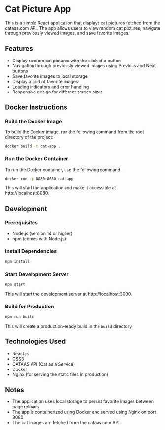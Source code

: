 # Cat Picture App

This is a simple React application that displays cat pictures fetched from the cataas.com API. The app allows users to view random cat pictures, navigate through previously viewed images, and save favorite images.

## Features

- Display random cat pictures with the click of a button
- Navigation through previously viewed images using Previous and Next buttons
- Save favorite images to local storage
- Display a grid of favorite images
- Loading indicators and error handling
- Responsive design for different screen sizes

## Docker Instructions

### Build the Docker Image

To build the Docker image, run the following command from the root directory of the project:

```bash
docker build -t cat-app .
```

### Run the Docker Container

To run the Docker container, use the following command:

```bash
docker run -p 8080:8080 cat-app
```

This will start the application and make it accessible at http://localhost:8080.

## Development

### Prerequisites

- Node.js (version 14 or higher)
- npm (comes with Node.js)

### Install Dependencies

```bash
npm install
```

### Start Development Server

```bash
npm start
```

This will start the development server at http://localhost:3000.

### Build for Production

```bash
npm run build
```

This will create a production-ready build in the `build` directory.

## Technologies Used

- React.js
- CSS3
- CATAAS API (Cat as a Service)
- Docker
- Nginx (for serving the static files in production)

## Notes

- The application uses local storage to persist favorite images between page reloads
- The app is containerized using Docker and served using Nginx on port 8080
- The cat images are fetched from the cataas.com API